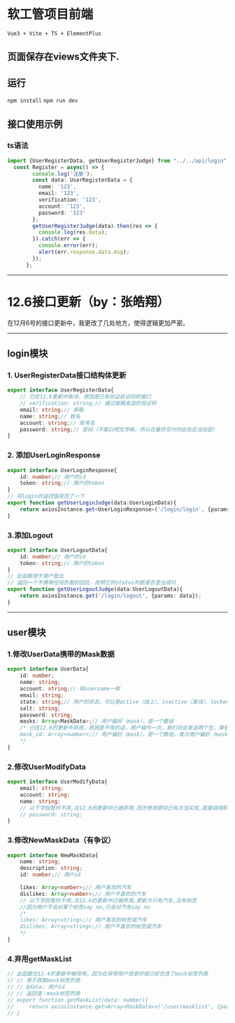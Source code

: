 # 软工管项目前端
``Vue3 + Vite + TS + ElementPlus``
## 页面保存在views文件夹下.

## 运行
`npm install`
`npm run dev`

## 接口使用示例
### ts语法
```typescript
import {UserRegisterData, getUserRegisterJudge} from "../../api/login";
  const Register = async() => {
        console.log('注册');
        const data: UserRegisterData = {
          name: '123',
          email: '123',
          verification: '123',
          account: '123',
          password: '123'
        };
        getUserRegisterJudge(data).then(res => {
          console.log(res.data);
        }).catch(err => {
          console.error(err);
          alert(err.response.data.msg);
        });
      };
```

---

# 12.6接口更新（by：张皓翔）

在12月6号的接口更新中，我更改了几处地方，使得逻辑更加严密。

---

## login模块

### 1. UserRegisterData接口结构体更新

```typescript
export interface UserRegisterData{
    // 已在12.6更新中取消，原因是已有验证验证码的接口
    // verification: string;// 通过邮箱发送的验证码
    email: string;// 邮箱
    name: string;// 姓名
    account: string;// 账号名
    password: string;// 密码（不能以明文传输，所以在最终交付时此处应当加密）
}
```

### 2. 添加UserLoginResponse

```typescript
export interface UserLoginResponse{
    id: number;// 用户的id
    token: string;// 用户的token
}
// 将login的返回值规范了一下
export function getUserLoginJudge(data:UserLoginData){
    return axiosInstance.get<UserLoginResponse>('/login/login', {params: data});
}
```

### 3.添加Logout

```typescript
export interface UserLogoutData{
    id: number;// 用户的id
    token: string;// 用户的token
}
// 此函数用于用户登出
// 返回一个不携带任何负载的回应，按照它的status判断是否登出成功
export function getUserLogoutJudge(data:UserLogoutData){
    return axiosInstance.get('/login/logout', {params: data});
}
```

---

## user模块

### 1.修改UserData携带的Mask数据

```typescript
export interface UserData{
    id: number;
    name: string;
    account: string;// 和username一样
    email: string;
    state: string;// 用户的状态，可以是active（线上）、inactive（离线）、locked（锁定）
    salt: string;
    password: string;
    masks: Array<MaskData>;// 用户偏好（mask），是一个数组
    /* 已在12.6的更新中弃用，原因是不改的话，用户操作一次，我们将会发送两个包，降低效率
    mask_id: Array<number>;// 用户偏好（mask），是一个数组，表示用户偏好（mask）的标签id
    */
}
```

### 2.修改UserModifyData

```typescript
export interface UserModifyData{
    email: string;
    account: string;
    name: string;
    // 以下字段暂时不用,在12.6的更新中已被弃用,因为修改密码已有方法实现,直接调用即可
    // password: string;
}
```

### 3.修改NewMaskData（有争议）

```typescript
export interface NewMaskData{
    name: string;
    description: string;
    id: number;// 用户id

    likes: Array<number>;// 用户喜欢的汽车
    dislikes: Array<number>;// 用户不喜欢的汽车
    // 以下字段暂时不用,在12.6的更新中已被弃用,更新为只有汽车,没有标签
    //因为用户不会对某个标签say no,只会对汽车say no
    /*
    likes: Array<string>;// 用户喜欢的标签或汽车
    dislikes: Array<string>;// 用户不喜欢的标签或汽车
    */
}
```

### 4.弃用getMaskList

```typescript
// 此函数在12.4的更新中被弃用，因为在获得用户信息时就已经包含了mask标签列表
// // 用于获取mask标签列表
// // @data: 用户id
// // 返回值：mask标签列表
// export function getMaskList(data: number){
//     return axiosInstance.get<Array<MaskData>>('/user/masklist', {params: {id: data}});
// }
```





